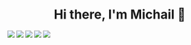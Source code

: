 <h1 align="center">Hi there, I'm Michail 👋</h1>

![](https://github-profile-summary-cards.vercel.app/api/cards/profile-details?username=Michail-Seglin&theme=prussian)
![](https://github-profile-summary-cards.vercel.app/api/cards/most-commit-language?username=Michail-Seglin&theme=prussian)
![](https://github-profile-summary-cards.vercel.app/api/cards/repos-per-language?username=Michail-Seglint&theme=prussian)
![](https://github-profile-summary-cards.vercel.app/api/cards/stats?username=Michail-Seglin&theme=prussian)
![](https://github-profile-summary-cards.vercel.app/api/cards/productive-time?username=Michail-Seglin&theme=prussian)
